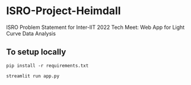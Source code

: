 # ISRO-Project-Heimdall
ISRO Problem Statement for Inter-IIT 2022 Tech Meet: Web App for Light Curve Data Analysis 

## To setup locally
```
pip install -r requirements.txt
```

```
streamlit run app.py
```
